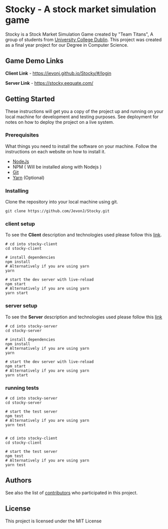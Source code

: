 # Stocky - A stock market simulation game

Stocky is a Stock Market Simulation Game created by "Team Titans", A group of students from [University College Dublin](http://www.ucd.ie/). This project was created as a final year project for our Degree in Computer Science.

## Game Demo Links

**Client Link** - https://jevonj.github.io/Stocky/#/login

**Server Link** - https://stocky.eequate.com/



## Getting Started

These instructions will get you a copy of the project up and running on your local machine for development and testing purposes. See deployment for notes on how to deploy the project on a live system.

### Prerequisites

What things you need to install the software on your machine. Follow the instructions on each website on how to install it.

* [NodeJs](https://nodejs.org/en/)
* NPM ( Will be installed along with Nodejs )
* [Git](https://git-scm.com/downloads)
* [Yarn](https://yarnpkg.com/en/docs/install#debian-stable) (Optional)

### Installing

Clone the repository into your local machine using git.

```
git clone https://github.com/JevonJ/Stocky.git
```

### client setup
To see the **Client** description and technologies used please follow this [link](https://github.com/JevonJ/Stocky/tree/master/stocky-client).
```
# cd into stocky-client
cd stocky-client

# install dependencies
npm install
# Alternatively if you are using yarn
yarn

# start the dev server with live-reload
npm start
# Alternatively if you are using yarn
yarn start
```

### server setup

To see the **Server** description and technologies used please follow this [link](https://github.com/JevonJ/Stocky/tree/master/stocky-server)

```
# cd into stocky-server
cd stocky-server

# install dependencies
npm install
# Alternatively if you are using yarn
yarn

# start the dev server with live-reload
npm start
# Alternatively if you are using yarn
yarn start
```
### running tests

```
# cd into stocky-server
cd stocky-server

# start the test server
npm test
# Alternatively if you are using yarn
yarn test


# cd into stocky-client
cd stocky-client

# start the test server
npm test
# Alternatively if you are using yarn
yarn test
```
## Authors

See also the list of [contributors](https://github.com/JevonJ/Stocky/graphs/contributors) who participated in this project.

## License

This project is licensed under the MIT License
